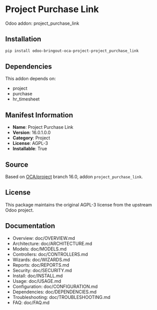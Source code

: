 # Project Purchase Link

Odoo addon: project_purchase_link

## Installation

```bash
pip install odoo-bringout-oca-project-project_purchase_link
```

## Dependencies

This addon depends on:
- project
- purchase
- hr_timesheet

## Manifest Information

- **Name**: Project Purchase Link
- **Version**: 16.0.1.0.0
- **Category**: Project
- **License**: AGPL-3
- **Installable**: True

## Source

Based on [OCA/project](https://github.com/OCA/project) branch 16.0, addon `project_purchase_link`.

## License

This package maintains the original AGPL-3 license from the upstream Odoo project.

## Documentation

- Overview: doc/OVERVIEW.md
- Architecture: doc/ARCHITECTURE.md
- Models: doc/MODELS.md
- Controllers: doc/CONTROLLERS.md
- Wizards: doc/WIZARDS.md
- Reports: doc/REPORTS.md
- Security: doc/SECURITY.md
- Install: doc/INSTALL.md
- Usage: doc/USAGE.md
- Configuration: doc/CONFIGURATION.md
- Dependencies: doc/DEPENDENCIES.md
- Troubleshooting: doc/TROUBLESHOOTING.md
- FAQ: doc/FAQ.md
